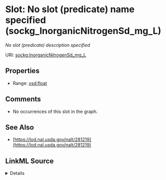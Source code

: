 

# Slot: No slot (predicate) name specified (sockg_InorganicNitrogenSd_mg_L)


_No slot (predicate) description specified_







URI: [sockg:InorganicNitrogenSd_mg_L](https://idir.uta.edu/sockg-ontology/docs/InorganicNitrogenSd_mg_L)



<!-- no inheritance hierarchy -->








## Properties

* Range: [xsd:float](http://www.w3.org/2001/XMLSchema#float)





## Comments

* No occurrences of this slot in the graph.

## See Also

* [https://lod.nal.usda.gov/nalt/281219](https://lod.nal.usda.gov/nalt/281219)



## LinkML Source

<details>

```yaml
name: sockg_InorganicNitrogenSd_mg_L
description: No slot (predicate) description specified
title: No slot (predicate) name specified
comments:
- No occurrences of this slot in the graph.
from_schema: soc-kg
see_also:
- https://lod.nal.usda.gov/nalt/281219
rank: 1000
domain: sockg_WaterQualityConc
slot_uri: sockg:InorganicNitrogenSd_mg_L
alias: sockg_InorganicNitrogenSd_mg_L
range: float

```
</details>